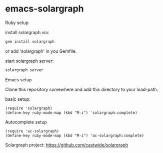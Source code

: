 # emacs-solargraph

Ruby setup

install solargraph via:
```bash
gem install solargraph
```

or add 'solargraph' in you Gemfile.

start solargraph server:
```bash
solargraph server
```

Emacs setup

Clone this repository somewhere and add this directory to your load-path.

basic setup:

```elisp
(require 'solargraph)
(define-key ruby-mode-map (kbd "M-i") 'solargraph:complete)
```

Autocomplete setup

```elisp
(require 'ac-solargraph)
(define-key ruby-mode-map (kbd "M-i") 'ac-solargraph:complete)
```

Solargraph project: https://github.com/castwide/solargraph
